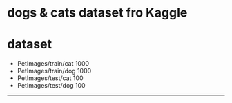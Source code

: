 # dogs & cats dataset fro Kaggle

# dataset
- PetImages/train/cat 1000
- PetImages/train/dog 1000
- PetImages/test/cat 100
- PetImages/test/dog 100

---
